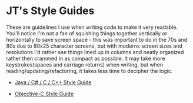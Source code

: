 # JT's Style Guides

These are guidelines I use when writing code to make it very readable.  You'll notice I'm not a fan of squishing things together vertically or horizontally to save screen space - this was important to do in the 70s and 80s due to 80x25 character screens, but with moderns screen sizes and resolutions I'd rather see things lined up in columns and neatly organized rather then crammed in as compact as possible.  It may take more keystrokes(spaces and carriage returns) when writing, but when reading/updating/refactoring, it takes less time to decipher the logic.  

* [Java / C# / C / C++ Style Guide](java-c.md)

* [Objective-C Style Guide](obj-c.md)
